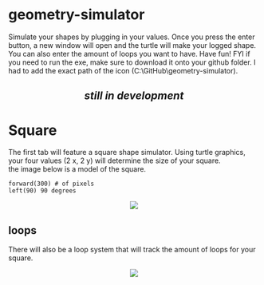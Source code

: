 # geometry-simulator
Simulate your shapes by plugging in your values. Once you press the enter button, a new window will open and the turtle will make your logged shape.
You can also enter the amount of loops you want to have. Have fun! FYI if you need to run the exe, make sure to download it onto your github folder.
I had to add the exact path of the icon (C:\GitHub\geometry-simulator).

<h2 align="center"> <i>still in development</i> </h2>

# Square
The first tab will feature a square shape simulator. Using turtle graphics, your four values (2 x, 2 y) will determine the size of your square. \
the image below is a model of the square.

```
forward(300) # of pixels
left(90) 90 degrees
```

<p align="center">
  <img src="https://user-images.githubusercontent.com/77800165/147868113-194317b8-c6c2-4bbb-92e5-b92170c6f734.png">
  </p>
  
<h2 align="left"> loops </h2>
  
There will also be a loop system that will track the amount of loops for your square. 


<p align = "center">
  <img src="https://user-images.githubusercontent.com/77800165/147868481-42d45cc0-f0a0-498b-b921-b47776bcdbfe.png">
</p>
